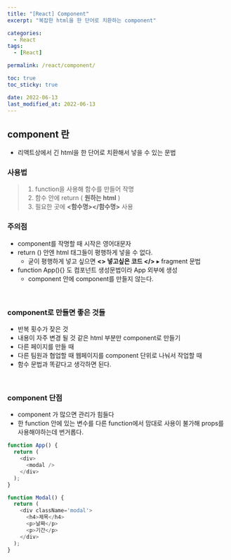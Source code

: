 ```yaml
---
title: "[React] Component"
excerpt: "복잡한 html을 한 단어로 치환하는 component"

categories:
  - React
tags:
  - [React]

permalink: /react/component/

toc: true
toc_sticky: true

date: 2022-06-13
last_modified_at: 2022-06-13
---
```


<!-- @format -->

## component 란

- 리액트상에서 긴 html을 한 단어로 치환해서 넣을 수 있는 문법

### 사용법

> 1.  function을 사용해 함수를 만들어 작명
> 2.  함수 안에 return ( <b>원하는 html</b> )
> 3.  필요한 곳에 <b><함수명></함수명></b> 사용

### 주의점

- component를 작명할 때 시작은 영어대문자
- return () 안엔 html 태그들이 평행하게 넣을 수 없다.
  - 굳이 평행하게 넣고 싶으면 <b><> 넣고싶은 코드 </></b> ▸ fragment 문법
- function App(){} 도 컴포넌트 생성문법이라 App 외부에 생성
  - component 안에 component를 만들지 않는다.

<br />

### component로 만들면 좋은 것들

- 반복 횟수가 잦은 것
- 내용이 자주 변경 될 것 같은 html 부분만 component로 만들기
- 다른 페이지를 만들 때
- 다른 팀원과 협업할 때 웹페이지를 component 단위로 나눠서 작업할 때
- 함수 문법과 똑같다고 생각하면 된다.

<br />

### component 단점

- component 가 많으면 관리가 힘들다
- 한 function 안에 있는 변수를 다른 function에서 맘대로 사용이 불가해 props를 사용해야하는데 번거롭다.

```js
function App() {
  return (
    <div>
      <modal />
    </div>
  );
}

function Modal() {
  return (
    <div className='modal'>
      <h4>제목</h4>
      <p>날짜</p>
      <p>기간</p>
    </div>
  );
}
```

<br /><br />
